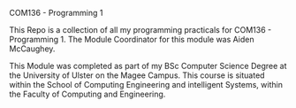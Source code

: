 COM136 - Programming 1

This Repo is a collection of all my programming practicals for COM136 - Programming 1.
The Module Coordinator for this module was Aiden McCaughey.

This Module was completed as part of my BSc Computer Science Degree at the University of Ulster on the Magee Campus.
This course is situated within the School of Computing Engineering and intelligent Systems, within the Faculty of Computing and Engineering.
